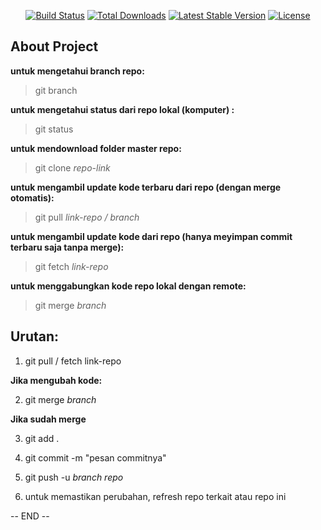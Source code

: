 <p align="center">
<a href="https://travis-ci.org/laravel/framework"><img src="https://travis-ci.org/laravel/framework.svg" alt="Build Status"></a>
<a href="https://packagist.org/packages/laravel/framework"><img src="https://poser.pugx.org/laravel/framework/d/total.svg" alt="Total Downloads"></a>
<a href="https://packagist.org/packages/laravel/framework"><img src="https://poser.pugx.org/laravel/framework/v/stable.svg" alt="Latest Stable Version"></a>
<a href="https://packagist.org/packages/laravel/framework"><img src="https://poser.pugx.org/laravel/framework/license.svg" alt="License"></a>
</p>

## About Project

**untuk mengetahui branch repo:**

> git branch

**untuk mengetahui status dari repo lokal (komputer) :**

> git status

**untuk mendownload folder master repo:**

> git clone *repo-link*

**untuk mengambil update kode terbaru dari repo (dengan merge otomatis):**

> git pull *link-repo / branch*

**untuk mengambil update kode dari repo (hanya meyimpan commit terbaru saja tanpa merge):**

> git fetch *link-repo*

**untuk menggabungkan kode repo lokal dengan remote:**

> git merge *branch*

## Urutan:

1. git pull / fetch  link-repo

**Jika mengubah kode:**

2. git merge *branch*

**Jika sudah merge**

3. git add .

4. git commit -m "pesan commitnya"

5. git push -u *branch repo*

6. untuk memastikan perubahan, refresh repo terkait atau repo ini


-- END --